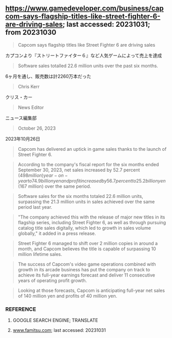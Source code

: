 ## https://www.gamedeveloper.com/business/capcom-says-flagship-titles-like-street-fighter-6-are-driving-sales; last accessed: 20231031; from 20231030

> Capcom says flagship titles like Street Fighter 6 are driving sales

カプコンより『ストリートファイター６』など人気ゲームによって売上を達成

> Software sales totalled 22.6 million units over the past six months.

6ヶ月を通し、販売数は計2260万本だった


> Chris Kerr

クリス・カー

> News Editor

ニュース編集部

> October 26, 2023

2023年10月26日



> Capcom has delivered an uptick in game sales thanks to the launch of Street Fighter 6.

> According to the company's fiscal report for the six months ended September 30, 2023, net sales increased by 52.7 percent ($498 million) year-on-year to 74.9 billion yen and profit increased by 56.7 percent to 25.2 billion yen ($167 million) over the same period.

> Software sales for the six months totaled 22.6 million units, surpassing the 21.3 million units in sales achieved over the same period last year.

> "The company achieved this with the release of major new titles in its flagship series, including Street Fighter 6, as well as through pursuing catalog title sales digitally, which led to growth in sales volume globally," it added in a press release.

> Street Fighter 6 managed to shift over 2 million copies in around a month, and Capcom believes the title is capable of surpassing 10 million lifetime sales.

> The success of Capcom's video game operations combined with growth in its arcade business has put the company on track to achieve its full-year earnings forecast and deliver 11 consecutive years of operating profit growth.

> Looking at those forecasts, Capcom is anticipating full-year net sales of 140 million yen and profits of 40 million yen.

### REFERENCE

1) GOOGLE SEARCH ENGINE; TRANSLATE

2) www.famitsu.com; last accessed: 20231031
